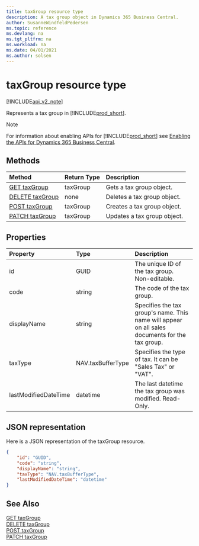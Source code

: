 ```yaml
---
title: taxGroup resource type  
description: A tax group object in Dynamics 365 Business Central.
author: SusanneWindfeldPedersen
ms.topic: reference
ms.devlang: na
ms.tgt_pltfrm: na
ms.workload: na
ms.date: 04/01/2021
ms.author: solsen
---
```


# taxGroup resource type

[!INCLUDE[api_v2_note](../../../includes/api_v2_note.md)]

<!-- START>DO_NOT_EDIT -->
<!-- IMPORTANT:Do not edit any of the content between here and the END>DO_NOT_EDIT. -->
Represents a tax group in [!INCLUDE[prod_short](../../../includes/prod_short.md)].

> [!NOTE]
> For information about enabling APIs for [!INCLUDE[prod_short](../../../includes/prod_short.md)] see [Enabling the APIs for Dynamics 365 Business Central](../enabling-apis-for-dynamics-nav.md).

## Methods

| Method | Return Type|Description |
|:--------------------|:-----------|:-------------------------|
|[GET taxGroup](../api/dynamics_taxgroup_get.md)|taxGroup|Gets a tax group object.|
|[DELETE taxGroup](../api/dynamics_taxgroup_delete.md)|none|Deletes a tax group object.|
|[POST taxGroup](../api/dynamics_taxgroup_create.md)|taxGroup|Creates a tax group object.|
|[PATCH taxGroup](../api/dynamics_taxgroup_update.md)|taxGroup|Updates a tax group object.|



## Properties

| Property           | Type   |Description     |
|:-------------------|:-------|:---------------|
|id|GUID|The unique ID of the tax group. Non-editable.|
|code|string|The code of the tax group.|
|displayName|string|Specifies the tax group's name. This name will appear on all sales documents for the tax group.|
|taxType|NAV.taxBufferType|Specifies the type of tax. It can be "Sales Tax" or "VAT".|
|lastModifiedDateTime|datetime|The last datetime the tax group was modified. Read-Only.|

## JSON representation

Here is a JSON representation of the taxGroup resource.


```json
{
    "id": "GUID",
    "code": "string",
    "displayName": "string",
    "taxType": "NAV.taxBufferType",
    "lastModifiedDateTime": "datetime"
}
```
<!-- IMPORTANT: END>DO_NOT_EDIT -->



## See Also
[GET taxGroup](../api/dynamics_taxGroup_Get.md)  
[DELETE taxGroup](../api/dynamics_taxGroup_Delete.md)  
[POST taxGroup](../api/dynamics_taxGroup_Create.md)  
[PATCH taxGroup](../api/dynamics_taxGroup_Update.md)
